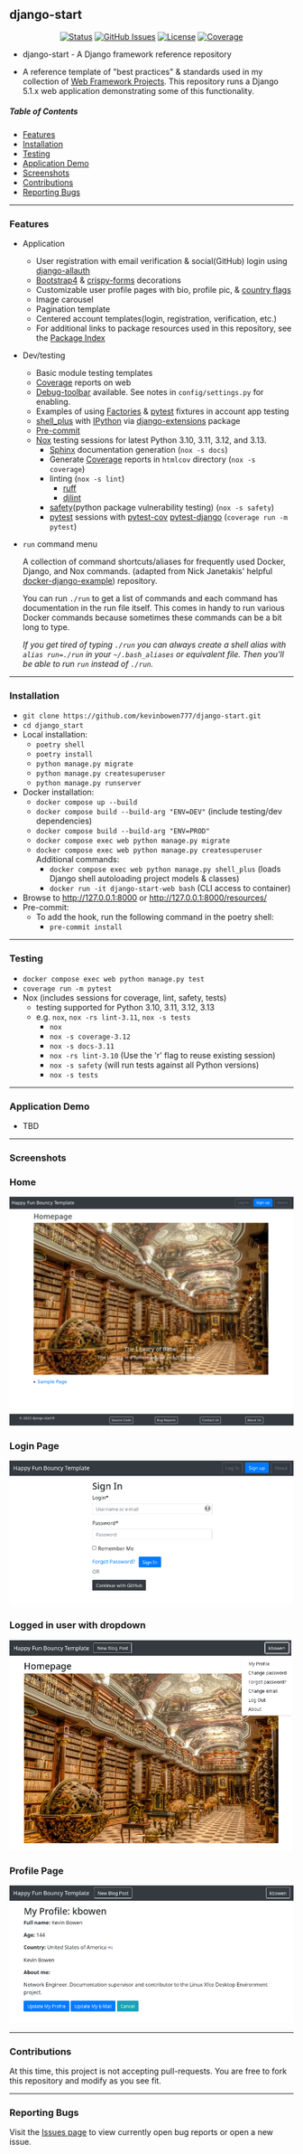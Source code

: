 ## django-start

<div align="center">

  [![Status](https://img.shields.io/badge/status-active-success.svg)]()
  [![GitHub Issues](https://img.shields.io/github/issues/kevinbowen777/django-start.svg)](https://github.com/kevinbowen777/django-start/issues)
  [![License](https://img.shields.io/badge/license-MIT-blue.svg)](/LICENSE)
  [![Coverage](https://img.shields.io/endpoint?url=https://gist.githubusercontent.com/kevinbowen777/261b3eac2838cf0bc3b365335c8323df/raw/covbadge.json)](https://kevinbowen777.github.io/django-start/)

</div>

- django-start - A Django framework reference repository

 - A reference template of "best practices" & standards used in my collection
   of [Web Framework
   Projects](https://github.com/kevinbowen777/web-project-index). This
   repository runs a Django 5.1.x web application demonstrating some of this
   functionality.

##### Table of Contents
 - [Features](#features)
 - [Installation](#installation)
 - [Testing](#testing)
 - [Application Demo](#application-demo)
 - [Screenshots](#screenshots)
 - [Contributions](#contributions)
 - [Reporting Bugs](#reporting-bugs)

---

### Features
 - Application
     - User registration with email verification & social(GitHub) login using [django-allauth](https://pypi.org/project/django-allauth/)
     - [Bootstrap4](https://pypi.org/project/django-bootstrap4/) & [crispy-forms](https://pypi.org/project/django-crispy-forms/) decorations
     - Customizable user profile pages with bio, profile pic, & [country flags](https://pypi.python.org/pypi/django-countries)
     - Image carousel
     - Pagination template
     - Centered account templates(login, registration, verification, etc.)
     - For additional links to package resources used in this repository, see the [Package Index](docs/package_index.md)
 - Dev/testing
     - Basic module testing templates
     - [Coverage](https://kevinbowen777.github.io/django-start/) reports on web
     - [Debug-toolbar](https://pypi.org/project/django-debug-toolbar/) available. See notes in `config/settings.py` for enabling.
     - Examples of using [Factories](https://pypi.org/project/factory-boy/) & [pytest](https://pypi.org/project/pytest/) fixtures in account app testing
     - [shell_plus](https://django-extensions.readthedocs.io/en/latest/shell_plus.html) with [IPython](https://pypi.org/project/ipython/) via [django-extensions](https://pypi.python.org/pypi/django-extensions/) package
     - [Pre-commit](https://github.com/pre-commit/pre-commit)
     - [Nox](https://pypi.org/project/nox/) testing sessions for latest Python 3.10, 3.11, 3.12, and 3.13.
         - [Sphinx](https://pypi.org/project/Sphinx/) documentation generation (`nox -s docs`)
         - Generate [Coverage](https://pypi.org/project/coverage/) reports in `htmlcov` directory (`nox -s coverage`)
         - linting (`nox -s lint`)
             - [ruff](https://pypi.org/project/ruff/)
             - [djlint](https://pypi.org/project/djlint/)
         - [safety](https://pypi.org/project/safety/)(python package vulnerability testing) (`nox -s safety`)
         - [pytest](https://docs.pytest.org/en/latest/) sessions with
           [pytest-cov](https://pypi.org/project/pytest-cov/)
           [pytest-django](https://pypi.org/project/pytest-django/) (`coverage run -m pytest`) 
  - `run` command menu
      
    A collection of command shortcuts/aliases for frequently used Docker,
    Django, and Nox commands.
    (adapted from Nick Janetakis' helpful [docker-django-example](https://github.com/nickjj/docker-django-example)) repository.
      
    You can run `./run` to get a list of commands and each command has documentation in the run file itself. This comes in handy to run various Docker commands because sometimes these commands can be a bit long to type. 
      
    *If you get tired of typing `./run` you can always create a shell alias with `alias run=./run` in your `~/.bash_aliases` or equivalent file. Then you'll be able to run `run` instead of `./run`.*

---

### Installation
 - `git clone https://github.com/kevinbowen777/django-start.git`
 - `cd django_start`
 - Local installation:
     - `poetry shell`
     - `poetry install`
     - `python manage.py migrate`
     - `python manage.py createsuperuser`
     - `python manage.py runserver`
 - Docker installation:
     - `docker compose up --build`
     - `docker compose build --build-arg "ENV=DEV"` (include testing/dev dependencies)
     - `docker compose build --build-arg "ENV=PROD"`
     - `docker compose exec web python manage.py migrate`
     - `docker compose exec web python manage.py createsuperuser`
     Additional commands:
       - `docker compose exec web python manage.py shell_plus`
         (loads Django shell autoloading project models & classes)
       - `docker run -it django-start-web bash`
         (CLI access to container)
 - Browse to http://127.0.0.1:8000 or http://127.0.0.1:8000/resources/
 - Pre-commit:
     - To add the hook, run the following command in the poetry shell:
         - `pre-commit install`

---

### Testing
 - `docker compose exec web python manage.py test`
 - `coverage run -m pytest`
 - Nox (includes sessions for coverage, lint, safety, tests)
     - testing supported for Python 3.10, 3.11, 3.12, 3.13
     - e.g. `nox`, `nox -rs lint-3.11`, `nox -s tests`
       - `nox`
       - `nox -s coverage-3.12`
       - `nox -s docs-3.11`
       - `nox -rs lint-3.10` (Use the 'r' flag to reuse existing session)
       - `nox -s safety` (will run tests against all Python versions)
       - `nox -s tests`

---

### Application Demo

 - TBD

---

### Screenshots

### Home
![Home](images/django-start_home.png)

### Login Page
![Login Page](images/django-start_login.png)

### Logged in user with dropdown
![Dropdown detail](images/django-start_logged_dropdown.png)

### Profile Page
![Profile Page](images/django-start_profile-page.png)

---

### Contributions

At this time, this project is not accepting pull-requests. You are free to fork
this repository and modify as you see fit.

---

### Reporting Bugs

   Visit the [Issues page](https://github.com/kevinbowen777/django-start/issues)
      to view currently open bug reports or open a new issue.
